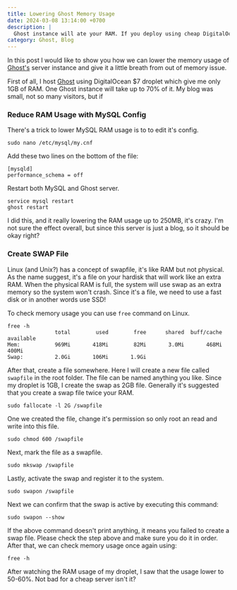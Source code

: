 ```yaml
---
title: Lowering Ghost Memory Usage
date: 2024-03-08 13:14:00 +0700
description: |
  Ghost instance will ate your RAM. If you deploy using cheap DigitalOcean droplets with only 1GB of RAM, this article will help.
category: Ghost, Blog
---
```


In this post I would like to show you how we can lower the memory usage of [Ghost's](https://ghost.org/) server instance and give it a little breath from out of memory issue. 

First of all, I host [Ghost](https://ghost.org/) using DigitalOcean $7 droplet which give me only 1GB of RAM. One Ghost instance will take up to 70% of it. My blog was small, not so many visitors, but if


### Reduce RAM Usage with MySQL Config

There's a trick to lower MySQL RAM usage is to to edit it's config. 

```
sudo nano /etc/mysql/my.cnf
```

Add these two lines on the bottom of the file:

```
[mysqld]
performance_schema = off
```

Restart both MySQL and Ghost server. 

```
service mysql restart 
ghost restart
```

I did this, and it really lowering the RAM usage up to 250MB, it's crazy. I'm not sure the effect overall, but since this server is just a blog, so it should be okay right? 

### Create SWAP File

Linux (and Unix?) has a concept of swapfile, it's like RAM but not physical. As the name suggest, it's a file on your hardisk that will work like an extra RAM. When the physical RAM is full, the system will use swap as an extra memory so the system won't crash. Since it's a file, we need to use a fast disk or in another words use SSD!

To check memory usage you can use `free` command on Linux. 

```
free -h
               total        used        free      shared  buff/cache   available
Mem:           969Mi       418Mi        82Mi       3.0Mi       468Mi       400Mi
Swap:          2.0Gi       106Mi       1.9Gi
```

After that, create a file somewhere. Here I will create a new file called `swapfile` in the root folder. The file can be named anything you like. Since my droplet is 1GB, I create the swap as 2GB file. Generally it's suggested that you create a swap file twice your RAM.

```
sudo fallocate -l 2G /swapfile
```

One we created the file, change it's permission so only root an read and write into this file. 

```
sudo chmod 600 /swapfile
```

Next, mark the file as a swapfile. 

```
sudo mkswap /swapfile
```

Lastly, activate the swap and register it to the system. 

```
sudo swapon /swapfile
```

Next we can confirm that the swap is active by executing this command: 

```
sudo swapon --show
```

If the above command doesn't print anything, it means you failed to create a swap file. Please check the step above and make sure you do it in order. After that, we can check memory usage once again using:


```
free -h
```

After watching the RAM usage of my droplet, I saw that the usage lower to 50-60%. Not bad for a cheap server isn't it?